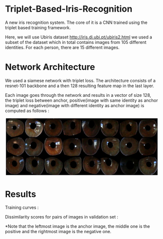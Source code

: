 # Triplet-Based-Iris-Recognition
A new iris recognition system. The core of it is a CNN trained using the triplet based training framework.



Here, we will use Ubiris dataset http://iris.di.ubi.pt/ubiris2.html we used a subset of the dataset which in total contains images from 105 different identities.
For each person, there are 15 different images.

# Network Architecture 
We used a siamese network with triplet loss. The architecture consists of a resnet-101 backbone and a then 128 resulting feature map in the last layer.


Each image goes through the network and results in a vector of size 128, the triplet loss between anchor, positive(image with same identity as anchor image) and  negative(image with different identity as anchor image)  is computed as follows :

![Screenshot](https://github.com/moeinheidari/Triplet-Based-Iris-Recognition/blob/main/Images/dataset.png)
# Results
Training curves :

Dissimilarity scores for pairs of images in validation set :

*Note that the leftmost image is the anchor image, the middle one is the positive and the rightmost image is the negative one.

